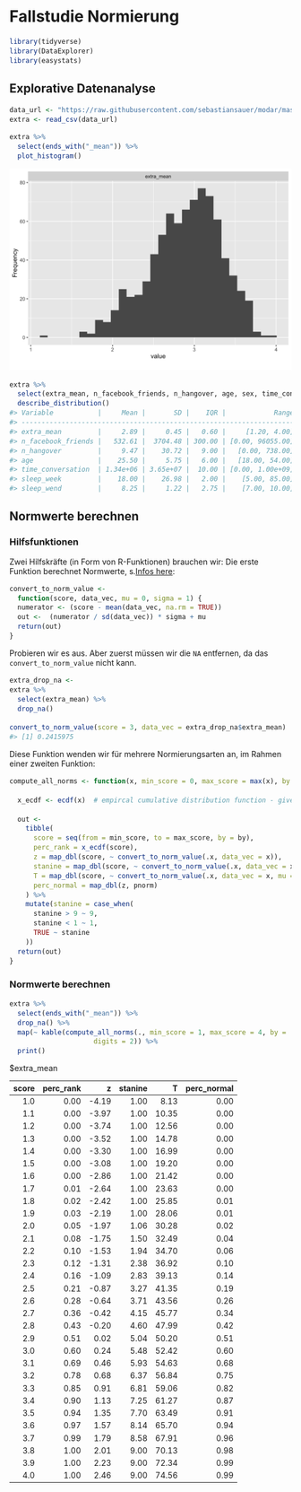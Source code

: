 # Fallstudie Normierung



```r
library(tidyverse)
library(DataExplorer)
library(easystats)
```






## Explorative Datenanalyse


```r
data_url <- "https://raw.githubusercontent.com/sebastiansauer/modar/master/datasets/extra.csv"
extra <- read_csv(data_url)
```




```r
extra %>% 
  select(ends_with("_mean")) %>% 
  plot_histogram()
```

<img src="070-Fallstudie-Normierung_files/figure-html/plot-distribs-1.png" width="672" />



```r
extra %>% 
  select(extra_mean, n_facebook_friends, n_hangover, age, sex, time_conversation, sleep_week, sleep_wend) %>% 
  describe_distribution()
#> Variable           |     Mean |       SD |    IQR |            Range | Skewness | Kurtosis |   n | n_Missing
#> ------------------------------------------------------------------------------------------------------------
#> extra_mean         |     2.89 |     0.45 |   0.60 |     [1.20, 4.00] |    -0.43 |    -0.11 | 822 |         4
#> n_facebook_friends |   532.61 |  3704.48 | 300.00 | [0.00, 96055.00] |    25.67 |   662.76 | 671 |       155
#> n_hangover         |     9.47 |    30.72 |   9.00 |   [0.00, 738.00] |    17.54 |   399.53 | 800 |        26
#> age                |    25.50 |     5.75 |   6.00 |   [18.00, 54.00] |     1.81 |     4.39 | 813 |        13
#> time_conversation  | 1.34e+06 | 3.65e+07 |  10.00 | [0.00, 1.00e+09] |    27.37 |   749.00 | 749 |        77
#> sleep_week         |    18.00 |    26.98 |   2.00 |    [5.00, 85.00] |     2.16 |     3.46 |  12 |       814
#> sleep_wend         |     8.25 |     1.22 |   2.75 |    [7.00, 10.00] |     0.52 |    -1.27 |  12 |       814
```


## Normwerte berechnen


### Hilfsfunktionen

Zwei Hilfskräfte (in Form von R-Funktionen) brauchen wir: Die erste Funktion berechnet Normwerte, s.[Infos here](https://de.wikipedia.org/wiki/Normwertskala):


```r
convert_to_norm_value <- 
  function(score, data_vec, mu = 0, sigma = 1) {
  numerator <- (score - mean(data_vec, na.rm = TRUE))
  out <-  (numerator / sd(data_vec)) * sigma + mu
  return(out)
}
```



Probieren wir es aus. Aber zuerst müssen wir die `NA` entfernen,
da das `convert_to_norm_value` nicht kann.


```r
extra_drop_na <- 
extra %>% 
  select(extra_mean) %>% 
  drop_na()
  
convert_to_norm_value(score = 3, data_vec = extra_drop_na$extra_mean)
#> [1] 0.2415975
```


Diese Funktion wenden wir für mehrere Normierungsarten an, im Rahmen einer zweiten Funktion:


```r
compute_all_norms <- function(x, min_score = 0, max_score = max(x), by = .5){
  
  x_ecdf <- ecdf(x)  # empircal cumulative distribution function - gives back function
  
  out <-
    tibble(
      score = seq(from = min_score, to = max_score, by = by),
      perc_rank = x_ecdf(score),
      z = map_dbl(score, ~ convert_to_norm_value(.x, data_vec = x)),
      stanine = map_dbl(score, ~ convert_to_norm_value(.x, data_vec = x, mu = 5, sigma = 2)),
      T = map_dbl(score, ~ convert_to_norm_value(.x, data_vec = x, mu = 50, sigma = 10)),
      perc_normal = map_dbl(z, pnorm)
    ) %>% 
    mutate(stanine = case_when(
      stanine > 9 ~ 9,
      stanine < 1 ~ 1,
      TRUE ~ stanine
    ))
  return(out)
}
```





### Normwerte berechnen



```r
extra %>% 
  select(ends_with("_mean")) %>% 
  drop_na() %>% 
  map(~ kable(compute_all_norms(., min_score = 1, max_score = 4, by = .1), 
                     digits = 2)) %>% 
  print()
```

$extra_mean


| score| perc_rank|     z| stanine|     T| perc_normal|
|-----:|---------:|-----:|-------:|-----:|-----------:|
|   1.0|      0.00| -4.19|    1.00|  8.13|        0.00|
|   1.1|      0.00| -3.97|    1.00| 10.35|        0.00|
|   1.2|      0.00| -3.74|    1.00| 12.56|        0.00|
|   1.3|      0.00| -3.52|    1.00| 14.78|        0.00|
|   1.4|      0.00| -3.30|    1.00| 16.99|        0.00|
|   1.5|      0.00| -3.08|    1.00| 19.20|        0.00|
|   1.6|      0.00| -2.86|    1.00| 21.42|        0.00|
|   1.7|      0.01| -2.64|    1.00| 23.63|        0.00|
|   1.8|      0.02| -2.42|    1.00| 25.85|        0.01|
|   1.9|      0.03| -2.19|    1.00| 28.06|        0.01|
|   2.0|      0.05| -1.97|    1.06| 30.28|        0.02|
|   2.1|      0.08| -1.75|    1.50| 32.49|        0.04|
|   2.2|      0.10| -1.53|    1.94| 34.70|        0.06|
|   2.3|      0.12| -1.31|    2.38| 36.92|        0.10|
|   2.4|      0.16| -1.09|    2.83| 39.13|        0.14|
|   2.5|      0.21| -0.87|    3.27| 41.35|        0.19|
|   2.6|      0.28| -0.64|    3.71| 43.56|        0.26|
|   2.7|      0.36| -0.42|    4.15| 45.77|        0.34|
|   2.8|      0.43| -0.20|    4.60| 47.99|        0.42|
|   2.9|      0.51|  0.02|    5.04| 50.20|        0.51|
|   3.0|      0.60|  0.24|    5.48| 52.42|        0.60|
|   3.1|      0.69|  0.46|    5.93| 54.63|        0.68|
|   3.2|      0.78|  0.68|    6.37| 56.84|        0.75|
|   3.3|      0.85|  0.91|    6.81| 59.06|        0.82|
|   3.4|      0.90|  1.13|    7.25| 61.27|        0.87|
|   3.5|      0.94|  1.35|    7.70| 63.49|        0.91|
|   3.6|      0.97|  1.57|    8.14| 65.70|        0.94|
|   3.7|      0.99|  1.79|    8.58| 67.91|        0.96|
|   3.8|      1.00|  2.01|    9.00| 70.13|        0.98|
|   3.9|      1.00|  2.23|    9.00| 72.34|        0.99|
|   4.0|      1.00|  2.46|    9.00| 74.56|        0.99|

